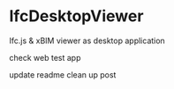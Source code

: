 # IfcDesktopViewer
Ifc.js &amp; xBIM viewer as desktop application

check web test app


update readme
clean up
post